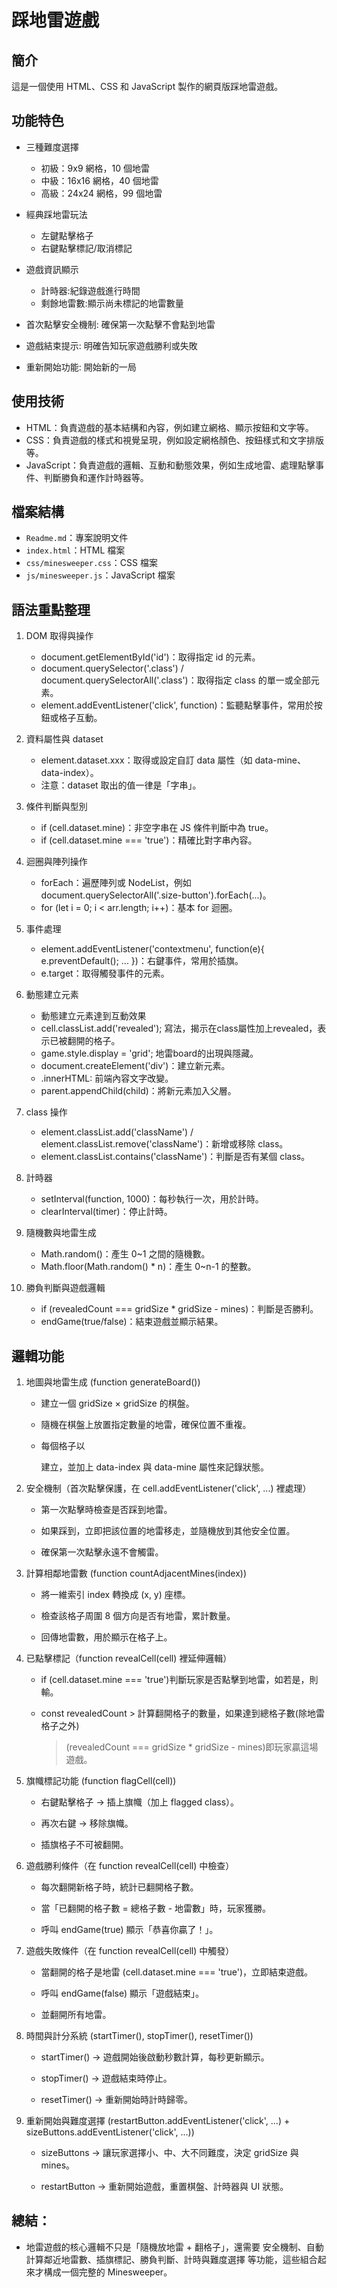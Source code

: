 # 踩地雷遊戲

## 簡介

這是一個使用 HTML、CSS 和 JavaScript 製作的網頁版踩地雷遊戲。

## 功能特色

* 三種難度選擇
  *  初級：9x9 網格，10 個地雷
  *  中級：16x16 網格，40 個地雷
  *  高級：24x24 網格，99 個地雷

* 經典踩地雷玩法
  *  左鍵點擊格子
  *  右鍵點擊標記/取消標記

* 遊戲資訊顯示
  *  計時器:紀錄遊戲進行時間
  *  剩餘地雷數:顯示尚未標記的地雷數量

* 首次點擊安全機制: 確保第一次點擊不會點到地雷
* 遊戲結束提示: 明確告知玩家遊戲勝利或失敗
* 重新開始功能: 開始新的一局

## 使用技術

*   HTML：負責遊戲的基本結構和內容，例如建立網格、顯示按鈕和文字等。
*   CSS：負責遊戲的樣式和視覺呈現，例如設定網格顏色、按鈕樣式和文字排版等。
*   JavaScript：負責遊戲的邏輯、互動和動態效果，例如生成地雷、處理點擊事件、判斷勝負和運作計時器等。

## 檔案結構

*   `Readme.md`：專案說明文件
*   `index.html`：HTML 檔案
*   `css/minesweeper.css`：CSS 檔案
*   `js/minesweeper.js`：JavaScript 檔案

## 語法重點整理

1. DOM 取得與操作
    * document.getElementById('id')：取得指定 id 的元素。
    * document.querySelector('.class') / document.querySelectorAll('.class')：取得指定 class 的單一或全部元素。
    * element.addEventListener('click', function)：監聽點擊事件，常用於按鈕或格子互動。
  
2. 資料屬性與 dataset
    * element.dataset.xxx：取得或設定自訂 data 屬性（如 data-mine、data-index）。
    * 注意：dataset 取出的值一律是「字串」。
  
3. 條件判斷與型別
    * if (cell.dataset.mine)：非空字串在 JS 條件判斷中為 true。
    * if (cell.dataset.mine === 'true')：精確比對字串內容。
  
4. 迴圈與陣列操作
    * forEach：遍歷陣列或 NodeList，例如 document.querySelectorAll('.size-button').forEach(...)。
    * for (let i = 0; i < arr.length; i++)：基本 for 迴圈。
  
5. 事件處理
    * element.addEventListener('contextmenu', function(e){ e.preventDefault(); ... })：右鍵事件，常用於插旗。
    * e.target：取得觸發事件的元素。
  
6. 動態建立元素
    * 動態建立元素達到互動效果
    * cell.classList.add('revealed'); 寫法，揭示在class屬性加上revealed，表示已被翻開的格子。
    * game.style.display = 'grid'; 地雷board的出現與隱藏。 
    * document.createElement('div')：建立新元素。
    * .innerHTML: 前端內容文字改變。
    * parent.appendChild(child)：將新元素加入父層。

7. class 操作
    * element.classList.add('className') / element.classList.remove('className')：新增或移除 class。
    * element.classList.contains('className')：判斷是否有某個 class。
  
8. 計時器
    * setInterval(function, 1000)：每秒執行一次，用於計時。
    * clearInterval(timer)：停止計時。

9. 隨機數與地雷生成
    * Math.random()：產生 0~1 之間的隨機數。
    * Math.floor(Math.random() * n)：產生 0~n-1 的整數。

10. 勝負判斷與遊戲邏輯
    * if (revealedCount === gridSize * gridSize - mines)：判斷是否勝利。
    * endGame(true/false)：結束遊戲並顯示結果。


## 邏輯功能

1. 地圖與地雷生成 (function generateBoard())

   * 建立一個 gridSize × gridSize 的棋盤。

   * 隨機在棋盤上放置指定數量的地雷，確保位置不重複。

   * 每個格子以 <div> 建立，並加上 data-index 與 data-mine 屬性來記錄狀態。

2. 安全機制（首次點擊保護，在 cell.addEventListener('click', ...) 裡處理）

   * 第一次點擊時檢查是否踩到地雷。

   * 如果踩到，立即把該位置的地雷移走，並隨機放到其他安全位置。

   * 確保第一次點擊永遠不會觸雷。

3. 計算相鄰地雷數 (function countAdjacentMines(index))

   * 將一維索引 index 轉換成 (x, y) 座標。

   * 檢查該格子周圍 8 個方向是否有地雷，累計數量。

   * 回傳地雷數，用於顯示在格子上。

4. 已點擊標記（function revealCell(cell) 裡延伸邏輯）

   * if (cell.dataset.mine === 'true')判斷玩家是否點擊到地雷，如若是，則輸。

   * const revealedCount > 計算翻開格子的數量，如果達到總格子數(除地雷格子之外) 
     > (revealedCount === gridSize * gridSize - mines)即玩家贏這場遊戲。

5. 旗幟標記功能 (function flagCell(cell))

   * 右鍵點擊格子 → 插上旗幟（加上 flagged class）。

   * 再次右鍵 → 移除旗幟。

   * 插旗格子不可被翻開。

6. 遊戲勝利條件（在 function revealCell(cell) 中檢查）

   * 每次翻開新格子時，統計已翻開格子數。

   * 當「已翻開的格子數 = 總格子數 - 地雷數」時，玩家獲勝。

   * 呼叫 endGame(true) 顯示「恭喜你贏了！」。

7. 遊戲失敗條件（在 function revealCell(cell) 中觸發）

   * 當翻開的格子是地雷 (cell.dataset.mine === 'true')，立即結束遊戲。

   * 呼叫 endGame(false) 顯示「遊戲結束」。

   * 並翻開所有地雷。

8. 時間與計分系統 (startTimer(), stopTimer(), resetTimer())

   * startTimer() → 遊戲開始後啟動秒數計算，每秒更新顯示。

   * stopTimer() → 遊戲結束時停止。

   * resetTimer() → 重新開始時計時歸零。

9. 重新開始與難度選擇 (restartButton.addEventListener('click', ...) + sizeButtons.addEventListener('click', ...))

   * sizeButtons → 讓玩家選擇小、中、大不同難度，決定 gridSize 與 mines。

   * restartButton → 重新開始遊戲，重置棋盤、計時器與 UI 狀態。

## 總結：

* 地雷遊戲的核心邏輯不只是「隨機放地雷 + 翻格子」，還需要 安全機制、自動計算鄰近地雷數、插旗標記、勝負判斷、計時與難度選擇 等功能，這些組合起來才構成一個完整的 Minesweeper。